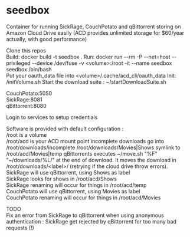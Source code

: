 # seedbox
Container for running SickRage, CouchPotato and qBittorrent storing on Amazon Cloud Drive easily
(ACD provides unlimited storage for $60/year actually, with good performance)

Clone this repos  
Build: docker build -t seedbox .
Run: docker run --rm -P --net=host --privileged --device /dev/fuse -v \<volume\>:/root -it --name seedbox seedbox /bin/bash  
Put your oauth_data file into \<volume\>/.cache/acd_cli/oauth_data 
Init: /initVolume.sh
Start the download suite : ~/startDownloadSuite.sh  

CouchPotato:5050  
SickRage:8081  
qBittorrent:8080  

Login to services to setup credentials  

Software is provided with default configuration :  
/root is a volume  
/root/acd is your ACD mount point
incomplete downloads go into /root/downloads/incomplete
/root/downloads/Movies|Shows symlink to /root/acd/Movies|temp
qBittorrents executes ~/move.sh "%F" "~/downloads/%L/" at the end of download. It moves the download in /root/downloads/\<label\>/ (retrying if the cloud drive throw errors).  
SickRage will use qBittorrent, using Shows as label  
SickRage looks for shows in /root/acd/Shows  
SickRage renaming will occur for things in /root/acd/temp  
CouchPotato will use qBittorrent, using Movies as label  
CouchPotato renaming will occur for things in /root/acd/Movies  

TODO  
Fix an error from SickRage to qBittorrent when using anonymous authentication : SickRage get rejected by qBittorrent for too many bad requests (!)
